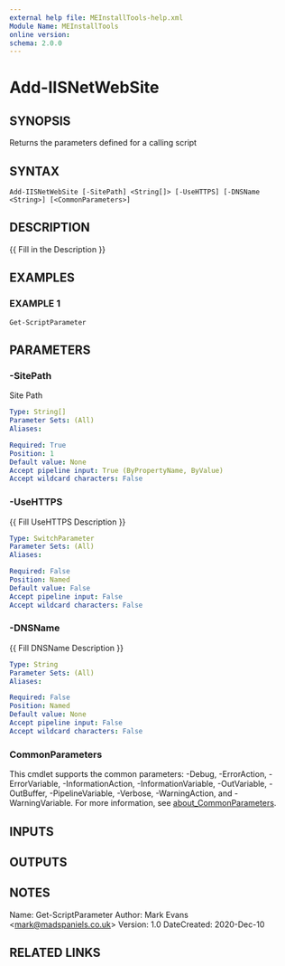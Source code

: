 ```yaml
---
external help file: MEInstallTools-help.xml
Module Name: MEInstallTools
online version:
schema: 2.0.0
---
```


# Add-IISNetWebSite

## SYNOPSIS
Returns the parameters defined for a calling script

## SYNTAX

```
Add-IISNetWebSite [-SitePath] <String[]> [-UseHTTPS] [-DNSName <String>] [<CommonParameters>]
```

## DESCRIPTION
{{ Fill in the Description }}

## EXAMPLES

### EXAMPLE 1
```
Get-ScriptParameter
```

## PARAMETERS

### -SitePath
Site Path

```yaml
Type: String[]
Parameter Sets: (All)
Aliases:

Required: True
Position: 1
Default value: None
Accept pipeline input: True (ByPropertyName, ByValue)
Accept wildcard characters: False
```

### -UseHTTPS
{{ Fill UseHTTPS Description }}

```yaml
Type: SwitchParameter
Parameter Sets: (All)
Aliases:

Required: False
Position: Named
Default value: False
Accept pipeline input: False
Accept wildcard characters: False
```

### -DNSName
{{ Fill DNSName Description }}

```yaml
Type: String
Parameter Sets: (All)
Aliases:

Required: False
Position: Named
Default value: None
Accept pipeline input: False
Accept wildcard characters: False
```

### CommonParameters
This cmdlet supports the common parameters: -Debug, -ErrorAction, -ErrorVariable, -InformationAction, -InformationVariable, -OutVariable, -OutBuffer, -PipelineVariable, -Verbose, -WarningAction, and -WarningVariable. For more information, see [about_CommonParameters](http://go.microsoft.com/fwlink/?LinkID=113216).

## INPUTS

## OUTPUTS

## NOTES
Name: Get-ScriptParameter
Author: Mark Evans \<mark@madspaniels.co.uk\>
Version: 1.0
DateCreated: 2020-Dec-10

## RELATED LINKS

